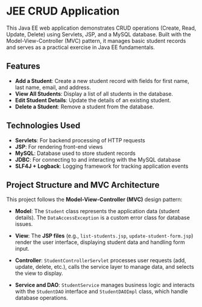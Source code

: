 # JEE CRUD Application

This Java EE web application demonstrates CRUD operations (Create, Read, Update, Delete) using Servlets, JSP, and a MySQL database. Built with the Model-View-Controller (MVC) pattern, it manages basic student records and serves as a practical exercise in Java EE fundamentals.

## Features

- **Add a Student**: Create a new student record with fields for first name, last name, email, and address.
- **View All Students**: Display a list of all students in the database.
- **Edit Student Details**: Update the details of an existing student.
- **Delete a Student**: Remove a student from the database.

## Technologies Used

- **Servlets**: For backend processing of HTTP requests
- **JSP**: For rendering front-end views
- **MySQL**: Database used to store student records
- **JDBC**: For connecting to and interacting with the MySQL database
- **SLF4J + Logback**: Logging framework for tracking application events

## Project Structure and MVC Architecture

This project follows the **Model-View-Controller (MVC)** design pattern:

- **Model**: The `Student` class represents the application data (student details). The `DataAccessException` is a custom error class for database issues.

- **View**: The **JSP files** (e.g., `list-students.jsp`, `update-student-form.jsp`) render the user interface, displaying student data and handling form input.

- **Controller**: `StudentControllerServlet` processes user requests (add, update, delete, etc.), calls the service layer to manage data, and selects the view to display.

- **Service and DAO**: `StudentService` manages business logic and interacts with the `StudentDAO` interface and `StudentDAOImpl` class, which handle database operations.

